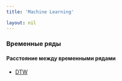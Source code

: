```yaml
---
title: 'Machine Learning'

layout: nil
---
```


### Временные ряды

#### Расстояние между временными рядами

* [DTW](https://www.youtube.com/watch?v=tfOevFKQIjQ&t=327s)
